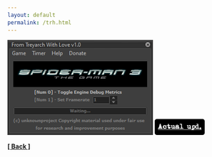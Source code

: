 ```yaml
---
layout: default
permalink: /trh.html
---
```

![Screenshot](https://raw.githubusercontent.com/unknownproject/unknownproject.github.io/master/assets/images/FTWL.png)
<a href="https://github.com/unknownproject/Other/raw/master/FTWL_Release.zip"><img src="/assets/images/au.png" width="112" height="36"/></a>



**[[ Back ]](./)**